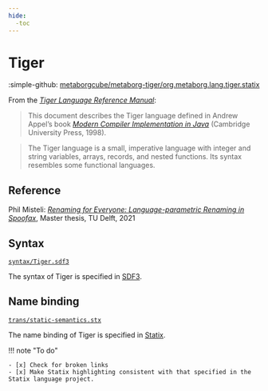 ```yaml
---
hide:
  -toc
---
```


# Tiger

:simple-github: [metaborgcube/metaborg-tiger/org.metaborg.lang.tiger.statix]

[metaborgcube/metaborg-tiger/org.metaborg.lang.tiger.statix]: https://github.com/metaborgcube/metaborg-tiger/tree/master/org.metaborg.lang.tiger.statix "The original language project on GitHub"

From the [_Tiger Language Reference Manual_](https://www.cs.columbia.edu/~sedwards/classes/2002/w4115/tiger.pdf):

> This document describes the Tiger language defined in Andrew Appel’s book
[_Modern Compiler Implementation in Java_](https://www.cs.princeton.edu/~appel/modern/java/)
(Cambridge University Press, 1998).

> The Tiger language is a small, imperative language with integer and string variables,
arrays, records, and nested functions.
Its syntax resembles some functional languages.

## Reference

Phil Misteli: _[Renaming for Everyone: Language-parametric Renaming in Spoofax]_,
Master thesis, TU Delft, 2021

[Renaming for Everyone: Language-parametric Renaming in Spoofax]: http://resolver.tudelft.nl/uuid:60f5710d-445d-4583-957c-79d6afa45be5

## Syntax

[`syntax/Tiger.sdf3`](syntax/Tiger.sdf3.md)

The syntax of Tiger is specified in [SDF3].

## Name binding

[`trans/static-semantics.stx`](trans/static-semantics.stx.md)

The name binding of Tiger is specified in [Statix].

!!! note "To do"
   
    - [x] Check for broken links
    - [x] Make Statix highlighting consistent with that specified in the Statix language project.

[NaBL]: https://www.metaborg.org/en/latest/source/langdev/meta/lang/nabl2/nabl.html
[NaBL2]: https://www.metaborg.org/en/latest/source/langdev/meta/lang/nabl2/index.html
[SDF3]: https://spoofax.dev/references/sdf3/
[Statix]: https://spoofax.dev/references/statix/
[MetaBorgCube]: https://github.com/MetaBorgCube
[Tiger]: https://github.com/MetaBorgCube/metaborg-tiger
